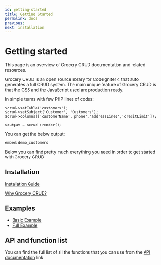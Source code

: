 ```yaml
---
id: getting-started
title: Getting Started
permalink: docs
previous: 
next: installation
---
```


# Getting started

This page is an overview of Grocery CRUD documentation and related resources.

Grocery CRUD is an open source library for Codeigniter 4 that auto generates a full CRUD system. 
The main unique feature of Grocery CRUD is that the CSS and the JavaScript used are production ready.

In simple terms with few PHP lines of codes:

<pre><code class="language-php">$crud->setTable('customers');
$crud->setSubject('Customer', 'Customers');
$crud->columns(['customerName','phone','addressLine1','creditLimit']);

$output = $crud->render();
</code></pre>

You can get the below output:

`embed:demo_customers`

Below you can find pretty much everything you need in order to get started with Grocery CRUD

## Installation
 
[Installation Guide](docs/installation)

[Why Grocery CRUD?](docs/why-grocery-crud)

## Examples

- [Basic Example](docs/basic-example)
- [Full Example](docs/full-example)

## API and function list

You can find the full list of all the functions that you can use from the [API documentation](api-and-functions-list) link
